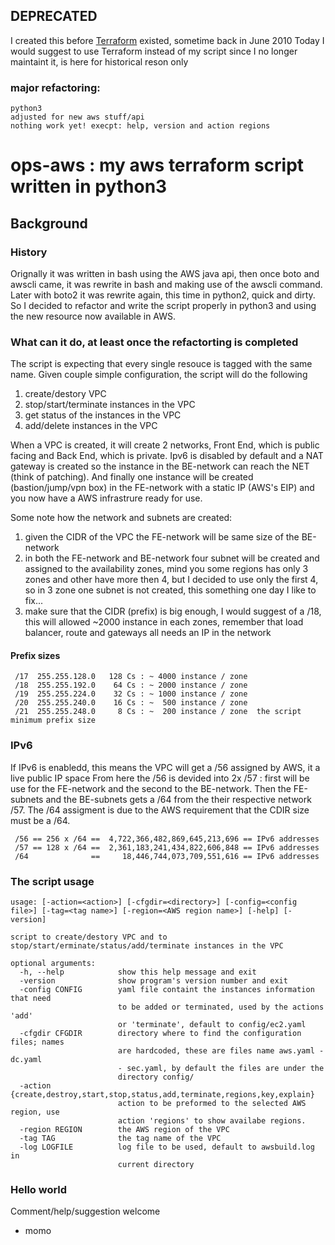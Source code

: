 ## DEPRECATED
I created this before [Terraform](https://www.terraform.io) existed, sometime back in June 2010 
Today I would suggest to use Terraform instead of my script since I no longer 
maintaint it, is here for historical reson only

### major refactoring:
	python3
	adjusted for new aws stuff/api
	nothing work yet! execpt: help, version and action regions

# ops-aws : my aws terraform script written in python3

## Background

### History
Orignally it was written in bash using the AWS java api, then once boto and awscli came, it was rewrite in bash
and making use of the awscli command. Later with boto2 it was rewrite again, this time in python2, quick and dirty.
So I decided to refactor and write the script properly in python3 and using the new resource now available in AWS.

### What can it do, at least once the refactorting is completed
The script is expecting that every single resouce is tagged with the same name.
Given couple simple configuration, the script will do the following
1. create/destory VPC
2. stop/start/terminate instances in the VPC
3. get status of the instances in the VPC
4. add/delete instances in the VPC

When a VPC is created, it will create 2 networks, Front End, which is public facing and Back End, which is
private. Ipv6 is disabled by default and a NAT gateway is created so the instance in the BE-network can reach
the NET (think of patching). And finally one instance will be created (bastion/jump/vpn box) in the FE-network
with a static IP (AWS's EIP) and you now have a AWS infrastrure ready for use.

Some note how the network and subnets are created:
1. given the CIDR of the VPC the FE-network will be same size of the BE-network
2. in both the FE-network and BE-network four subnet will be created and assigned to the availability zones, mind you some regions has only 3 zones and other have more then 4, but I decided to use only the first 4, so in 3 zone one subnet is not created, this something one day I like to fix...
3. make sure that the CIDR (prefix) is big enough, I would suggest of a /18, this will allowed ~2000 instance in each zones, remember that load balancer, route and gateways all needs an IP in the network

#### Prefix sizes
```
 /17  255.255.128.0   128 Cs : ~ 4000 instance / zone
 /18  255.255.192.0    64 Cs : ~ 2000 instance / zone
 /19  255.255.224.0    32 Cs : ~ 1000 instance / zone
 /20  255.255.240.0    16 Cs : ~  500 instance / zone
 /21  255.255.248.0     8 Cs : ~  200 instance / zone  the script minimum prefix size
```

### IPv6
If IPv6 is enabledd, this means the VPC will get a /56 assigned by AWS, it a live public IP space
From here the /56 is devided into 2x /57 : first will be use for the FE-network and the second to the BE-network.
Then the FE-subnets and the BE-subnets gets a /64 from the their respective network /57. The /64 assigment
is due to the AWS requirement that the CDIR size must be a /64.

```
 /56 == 256 x /64 ==  4,722,366,482,869,645,213,696 == IPv6 addresses
 /57 == 128 x /64 ==  2,361,183,241,434,822,606,848 == IPv6 addresses
 /64              ==     18,446,744,073,709,551,616 == IPv6 addresses
```

### The script usage
```
usage: [-action=<action>] [-cfgdir=<directory>] [-config=<config file>] [-tag=<tag name>] [-region=<AWS region name>] [-help] [-version]

script to create/destory VPC and to stop/start/erminate/status/add/terminate instances in the VPC

optional arguments:
  -h, --help            show this help message and exit
  -version              show program's version number and exit
  -config CONFIG        yaml file containt the instances information that need
                        to be added or terminated, used by the actions 'add'
                        or 'terminate', default to config/ec2.yaml
  -cfgdir CFGDIR        directory where to find the configuration files; names
                        are hardcoded, these are files name aws.yaml - dc.yaml
                        - sec.yaml, by default the files are under the
                        directory config/
  -action {create,destroy,start,stop,status,add,terminate,regions,key,explain}
                        action to be preformed to the selected AWS region, use
                        action 'regions' to show availabe regions.
  -region REGION        the AWS region of the VPC
  -tag TAG              the tag name of the VPC
  -log LOGFILE          log file to be used, default to awsbuild.log in
                        current directory
```

### Hello world
Comment/help/suggestion welcome

- momo
